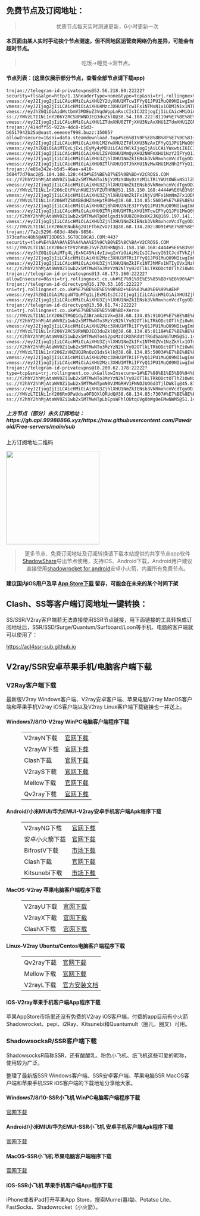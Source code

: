 
<h2>免费节点及订阅地址：</h2>
<blockquote>
<p style="text-align: center;">优质节点每天实时测速更新，6小时更新一次</p>
</blockquote>
<h4>本页面由某人实时手动挨个节点测速，但不同地区运营商网络仍有差异，可能会有超时节点。</h4>
<blockquote>
<p style="text-align: center;">吃饭->睡觉->测节点。</p>
</blockquote>
<h4>节点列表：(这里仅展示部分节点，查看全部节点请下载app)</h4>

```ss://Y2hhY2hhMjAtaWV0Zi1wb2x5MTMwNTpPRVlobFZRbVAxbmVkSUlJbE1nTm01@51.142.75.225:47430#%E8%8B%B1%E5%9B%BD+%E4%BC%A6%E6%95%A6Microsoft%E5%85%AC%E5%8F%B8
trojan://telegram-id-privatevpns@52.56.218.80:22222?security=tls&alpn=http/1.1&headerType=none&type=tcp&sni=trj.rollingnext.co.uk#%E8%8B%B1%E5%9B%BD+%E4%BC%A6%E6%95%A6Amazon%E6%95%B0%E6%8D%AE%E4%B8%AD%E5%BF%83
vmess://eyJ2IjogIjIiLCAicHMiOiAiXHU2Y2UyXHU1MTcwIFYyQ1JPU1MuQ09NIiwgImFkZCI6ICIxNDEuOTguMjMzLjYiLCAicG9ydCI6ICIxMDAwMCIsICJhaWQiOiAwLCAic2N5IjogImF1dG8iLCAibmV0IjogIndzIiwgInR5cGUiOiAibm9uZSIsICJ0bHMiOiAiIiwgImlkIjogIjcyYThmZWE0LWFiYjQtMTFlZS04MTViLWMzNjA2YWJlNmY4NyIsICJzbmkiOiAiIiwgImhvc3QiOiAiIiwgInBhdGgiOiAiL3ZwbmphbnRpdCJ9
vmess://eyJ2IjogIjIiLCAicHMiOiAiXHU4Mzc3XHU1MTcwIFx1NTMxN1x1ODM3N1x1NTE3MFx1NzcwMVx1OTYzZlx1NTljNlx1NjVhZlx1NzI3OVx1NGUzOVNoYXJrdGVjaFx1NjU3MFx1NjM2ZVx1NGUyZFx1NWZjMyIsICJhZGQiOiAiNDUuNTguMTUzLjI0IiwgInBvcnQiOiAiMzAwMDAiLCAidHlwZSI6ICJub25lIiwgImlkIjogIjQyNDJmOWUwLTZiN2UtNDI1Ny05ZTkzLTdhZDM4MDE1YzQ2YSIsICJhaWQiOiAiNjQiLCAibmV0IjogIndzIiwgInBhdGgiOiAiL3BhdGgvMTcwMjM5MjI1NTM1NSIsICJob3N0IjogInd3dy43NzkzNTcwNy54eXoiLCAidGxzIjogInRscyJ9
vmess://eyJhZGQiOiAidWstbmV3MDEuZ3VqdWppLnRvcCIsICJ2IjogIjIiLCAicHMiOiAiXHU3ZjhlXHU1NmZkIENsb3VkRmxhcmVcdTgyODJcdTcwYjkiLCAicG9ydCI6IDgwODAsICJpZCI6ICI2NGYxYjY3Mi0zNWFhLTQ1NTktOTM0My1lM2E3ZjBhMDQ0MjUiLCAiYWlkIjogIjAiLCAibmV0IjogIndzIiwgInR5cGUiOiAiIiwgImhvc3QiOiAidWstbmV3MDEuZ3VqdWppLnRvcCIsICJwYXRoIjogIi8iLCAidGxzIjogIiJ9
ss://YWVzLTI1Ni1nY206Y2RCSURWNDJEQ3duZklO@38.54.108.222:8119#%E7%BE%8E%E5%9B%BD+%E5%8D%8E%E7%9B%9B%E9%A1%BFCogent%E9%80%9A%E4%BF%A1%E5%85%AC%E5%8F%B8
vmess://eyJ2IjogIjIiLCAicHMiOiAiXHU1ZTdmXHU0ZTFjXHU3NzAxXHU1ZTdmXHU1ZGRlXHU1ZTAyIFx1NzlmYlx1NTJhOCIsICJhZGQiOiAidXMuaGUuMDEubmVrb2Nsb3VkLmNuIiwgInBvcnQiOiAiMTkwNDMiLCAiaWQiOiAiOWMyYjY0ZWItMDNkOC0zY2M3LTliYTYtMmUyNTAwMmY1OWI1IiwgImFpZCI6ICIwIiwgInNjeSI6ICJhdXRvIiwgIm5ldCI6ICJ3cyIsICJ0eXBlIjogIm5vbmUiLCAiaG9zdCI6ICIiLCAicGF0aCI6ICIvY2F0bmV0IiwgInRscyI6ICIiLCAic25pIjogIiIsICJhbHBuIjogIiJ9
trojan://414dff55-922a-4dc8-b5d3-b6517942b25a@east.eeeeeef998.buzz:15005?allowInsecure=1&sni=data.steamdownload.top#%E6%B1%9F%E8%8B%8F%E7%9C%81+%E7%A7%BB%E5%8A%A8
vmess://eyJ2IjogIjIiLCAicHMiOiAiXHU1M2YwXHU2ZTdlXHU3NzAxIFYyQ1JPU1MuQ09NIiwgImFkZCI6ICI0NS4xMjEuNDguMTk2IiwgInBvcnQiOiAiMTAwMDEiLCAiaWQiOiAiMGVkMzU2MjktOTE5YS00ODkxLWJhMGYtMTNjZDE5OGY4NjNiIiwgImFpZCI6ICIwIiwgInNjeSI6ICJhdXRvIiwgIm5ldCI6ICJ0Y3AiLCAidHlwZSI6ICJub25lIiwgImhvc3QiOiAiIiwgInBhdGgiOiAiLyIsICJ0bHMiOiAiIiwgInNuaSI6ICIiLCAiYWxwbiI6ICIifQ==
vmess://eyJhZGQiOiAiMTQxLjExLjEyMy4yMDUiLCAiYWlkIjogIjAiLCAiYWxwbiI6ICIiLCAiZnAiOiAiIiwgImhvc3QiOiAiIiwgImlkIjogImY4ZTdjMDdhLTRjMzItNGZjNy05MTY5LTA3MzY2OTQxNjMzMSIsICJuZXQiOiAid3MiLCAicGF0aCI6ICIvIiwgInBvcnQiOiAiMzA4NzAiLCAicHMiOiAiXHU2Y2Q1XHU1NmZkIFYyQ1JPU1MuQ09NIiwgInNjeSI6ICJhdXRvIiwgInNuaSI6ICIiLCAidGxzIjogIiIsICJ0eXBlIjogIiIsICJ2IjogIjIifQ==
vmess://eyJ2IjogIjIiLCAicHMiOiAiXHU1ZGY0XHU1MmQyXHU2NWFmXHU1NzY2IFYyQ1JPU1MuQ09NIiwgImFkZCI6ICI4Mi4yMTMuNS41MCIsICJwb3J0IjogODAsICJhaWQiOiAwLCAic2N5IjogImF1dG8iLCAibmV0IjogIndzIiwgInR5cGUiOiAibm9uZSIsICJ0bHMiOiAiIiwgImlkIjogIjIyYWE3MmIxLTYwNWItNDgwNy04YTgxLWZiNDE0Y2JiNDA5YyIsICJob3N0IjogIm1pemJhbjg4OC5zZXJ2ZWNvdW50ZXJzdHJpa2UuY29tIiwgInBhdGgiOiAiL0Bmb3J3YXJkdjJyYXkifQ==
vmess://eyJ2IjogIjIiLCAicHMiOiAiXHU3ZjhlXHU1NmZkIENsb3VkRmxhcmVcdTgyODJcdTcwYjkiLCAiYWRkIjogInY0LmNmbm9kZS5ldS5vcmciLCAicG9ydCI6ICI4MDgwIiwgInR5cGUiOiAibm9uZSIsICJpZCI6ICIyZGJlZWI3Ni1hNzFmLTQ5M2YtYmQ5Mi0zM2YwMTkzMjkxYzUiLCAiYWlkIjogIjAiLCAibmV0IjogIndzIiwgInBhdGgiOiAiLyIsICJob3N0IjogImtyeXguNjUxNTY4Lnh5eiIsICJ0bHMiOiAiIn0=
vmess://eyJ2IjogIjIiLCAicHMiOiAiXHU0ZTlhXHU1OTJhXHU1NzMwXHU1MzNhIFYyQ1JPU1MuQ09NIiwgImFkZCI6ICIxMDMuMzUuMTg4LjIyNiIsICJwb3J0IjogODAsICJpZCI6ICIwOThlN2NkZC0wM2I0LTQzNWQtOGM0MS1lYTYwOGZhNjM3YzIiLCAiYWlkIjogMCwgInNjeSI6ICJhdXRvIiwgIm5ldCI6ICJ3cyIsICJob3N0IjogIjEwMy4zNS4xODguMjI2IiwgInBhdGgiOiAiL3ZtZXNzIiwgInRscyI6ICIifQ==
trojan://e86e242e-b5d5-46ae-a410-3684f7d70ac2@5.104.108.120:443#%E5%BE%B7%E5%9B%BD+V2CROSS.COM
ss://Y2hhY2hhMjAtaWV0Zi1wb2x5MTMwNTo1NjYzMzY4Ny0zYzM1LTRiYWUtOWExNS1lZmZmOGViNjdmOTg=@ad.cutecloud.link:33567#%E7%A6%8F%E5%BB%BA%E7%9C%81%E5%8E%A6%E9%97%A8%E5%B8%82+%E8%81%94%E9%80%9A
vmess://eyJ2IjogIjIiLCAicHMiOiAiXHU3ZjhlXHU1NmZkIENsb3VkRmxhcmVcdTgyODJcdTcwYjkiLCAiYWRkIjogIndlYi5wYXJzcGFjay5jb20iLCAicG9ydCI6IDgwLCAiaWQiOiAiNWY3OTdiOTEtYzdlYy00MTc4LWQxOWUtOWIwNjliNzBiNDQ2IiwgImFpZCI6IDAsICJzY3kiOiAiYXV0byIsICJuZXQiOiAid3MiLCAiaG9zdCI6ICJ6VWxBOS5lU21BSWxrT1JlYS5zSG9wIiwgInBhdGgiOiAiLyIsICJ0bHMiOiAiIn0=
ss://YWVzLTI1Ni1nY206cEtFVzhKUEJ5VFZUTHRN@51.158.150.168:4444#%E6%B3%95%E5%9B%BD+%E5%B7%B4%E9%BB%8EOnline+S.A.S
vmess://eyJ2IjogIjIiLCAicHMiOiAiXHU3ZjhlXHU1NmZkIFx1NjViMFx1NmNmZFx1ODk3Zlx1NWRkZUxpbm9kZVx1NTE2Y1x1NTNmOCIsICJhZGQiOiAiMTA0LjIzNy4xMjguNzIiLCAicG9ydCI6ICIxNDQzMiIsICJpZCI6ICI0YzA5Yjc3Ni02ZjgzLTRiZjItZjdmNy00ZTI4NmRiYmI2ZGEiLCAiYWlkIjogIjAiLCAic2N5IjogImF1dG8iLCAibmV0IjogInRjcCIsICJ0eXBlIjogIm5vbmUiLCAiaG9zdCI6ICIiLCAicGF0aCI6ICIiLCAidGxzIjogIiIsICJzbmkiOiAiIiwgImFscG4iOiAiIn0=
ss://YWVzLTI1Ni1nY206WTZSOXBBdHZ4eHptR0M=@38.68.134.85:5601#%E7%BE%8E%E5%9B%BD+%E5%8D%8E%E7%9B%9B%E9%A1%BFCogent%E9%80%9A%E4%BF%A1%E5%85%AC%E5%8F%B8
vmess://eyJ2IjogIjIiLCAicHMiOiAiXHU0ZjBhXHU2NzE3IFYyQ1JPU1MuQ09NIiwgImFkZCI6ICJzZXI1Mi5nc214c3NoLmNvbSIsICJwb3J0IjogIjIwNTU0IiwgImlkIjogIjVkMGI2MWEwLTY0ZmMtNGE5Zi1lNGJjLTUwZWNkYmMzNzYyMyIsICJhaWQiOiAiMCIsICJzY3kiOiAiYXV0byIsICJuZXQiOiAidGNwIiwgInR5cGUiOiAibm9uZSIsICJob3N0IjogIiIsICJwYXRoIjogIiIsICJ0bHMiOiAiIiwgInNuaSI6ICIiLCAiYWxwbiI6ICIifQ==
vmess://eyJ2IjogIjIiLCAicHMiOiAiXHU0ZTRjXHU1MTRiXHU1MTcwIFYyQ1JPU1MuQ09NIiwgImFkZCI6ICI5NC4xMzEuMTQuMTc3IiwgInBvcnQiOiAyMDgyLCAiaWQiOiAiMmM1ZmVlMTMtZjA4Yi00YmE4LTg2ZGItMjdkZDUxY2I5NzgxIiwgImFpZCI6IDAsICJzY3kiOiAiYXV0byIsICJuZXQiOiAid3MiLCAiaG9zdCI6ICI5NC4xMzEuMTQuMTc3IiwgInBhdGgiOiAiL3ZtZXNzIiwgInRscyI6ICIifQ==
ss://Y2hhY2hhMjAtaWV0Zi1wb2x5MTMwNTp0dlgxdiNOU0ZQX0xHX2JK@169.197.141.186:801#%E5%8C%97%E7%BE%8E%E5%9C%B0%E5%8C%BA+V2CROSS.COM
vmess://eyJ2IjogIjIiLCAicHMiOiAiXHU3ZjhlXHU1NmZkIENsb3VkRmxhcmVcdTgyODJcdTcwYjkiLCAiYWRkIjogImNjMy5zaGFiaWppY2hhbmcuY29tIiwgInBvcnQiOiAiODAiLCAiaWQiOiAiNTYyNzhhMWEtYzdjYy00NTlmLWIwMGMtMzAzN2U0Zjk5NTkwIiwgImFpZCI6ICIwIiwgInNjeSI6ICJhdXRvIiwgIm5ldCI6ICJ3cyIsICJ0eXBlIjogIm5vbmUiLCAiaG9zdCI6ICJjYzMuc2hhYmlqaWNoYW5nLmNvbSIsICJwYXRoIjogIi8iLCAidGxzIjogIiIsICJzbmkiOiAiIiwgImFscG4iOiAiIn0=
ss://YWVzLTI1Ni1nY206UENubkg2U1FTbmZvUzI3@38.68.134.202:8091#%E7%BE%8E%E5%9B%BD+%E5%8D%8E%E7%9B%9B%E9%A1%BFCogent%E9%80%9A%E4%BF%A1%E5%85%AC%E5%8F%B8
trojan://7a2c5296-683d-48db-9856-373cafac48b5@ANTIDDOS3.5GTOCDOCAO.COM:443?security=tls#%E4%BA%9A%E5%A4%AA%E5%9C%B0%E5%8C%BA+V2CROSS.COM
ss://YWVzLTI1Ni1nY206cEtFVzhKUEJ5VFZUTHRN@51.158.150.168:4444#%E6%B3%95%E5%9B%BD+%E5%B7%B4%E9%BB%8EOnline+S.A.S
vmess://eyJhZGQiOiAiMTg4LjExNC45Ni4yIiwgInYiOiAiMiIsICJwcyI6ICJcdTVkZjRcdTg5N2ZcdTU3MjNcdTRmZGRcdTdmNTcgQ2xvdWRGbGFyZVx1ODI4Mlx1NzBiOSIsICJwb3J0IjogNDQzLCAiaWQiOiAiMDNmY2M2MTgtYjkzZC02Nzk2LTZhZWQtOGEzOGM5NzVkNTgxIiwgImFpZCI6ICIxIiwgIm5ldCI6ICJ3cyIsICJ0eXBlIjogIiIsICJob3N0IjogIm9waGVsaWEubW9tIiwgInBhdGgiOiAibGlua3Z3cyIsICJ0bHMiOiAidGxzIiwgInNuaSI6ICIiLCAiYWxwbiI6ICIiLCAiZnAiOiAiIiwgInNjeSI6ICIifQ==
vmess://eyJ2IjogIjIiLCAicHMiOiAiXHU2Mzc3XHU1MTRiIFYyQ1JPU1MuQ09NIiwgImFkZCI6ICJqcC50YWtlc2hpLndpa2kiLCAicG9ydCI6ICI4MCIsICJpZCI6ICJhMTlmMzU3Yi1jODM2LTRjZjYtOWU0My03MjM5MGU2YTAwZGYiLCAiYWlkIjogIjAiLCAic2N5IjogImF1dG8iLCAibmV0IjogIndzIiwgInR5cGUiOiAibm9uZSIsICJob3N0IjogImRsLmtndm4uZ2FyZW5hbm93LmNvbSIsICJwYXRoIjogIi90YWtlc2hpLndpa2kiLCAidGxzIjogIiIsICJzbmkiOiAiIiwgImFscG4iOiAiIiwgImZwIjogIiJ9
vmess://eyJ2IjogIjIiLCAicHMiOiAiXHU3ZjhlXHU1NmZkIFx1NTJhMFx1NTIyOVx1Nzk4Zlx1NWMzY1x1NGU5YVx1NWRkZVx1NTcyM1x1NGY1NVx1NTg1ZVBFRyBURUNIIiwgImFkZCI6ICIxNDIuNC4xMDIuODMiLCAicG9ydCI6IDMwMDAwLCAiYWlkIjogNjQsICJzY3kiOiAiYXV0byIsICJuZXQiOiAid3MiLCAidHlwZSI6ICJub25lIiwgInRscyI6ICJ0bHMiLCAiaWQiOiAiNDE4MDQ4YWYtYTI5My00Yjk5LTliMGMtOThjYTM1ODBkZDI0IiwgInNuaSI6ICIiLCAiaG9zdCI6ICJ3d3cuMzg2MjUzMjQueHl6IiwgInBhdGgiOiAiL3BhdGgvMjIxMzEyMjgxMDA5In0=
ss://Y2hhY2hhMjAtaWV0Zi1wb2x5MTMwNTo3MzYzN2NlYy02OTlkLTRkODctOTlhZi0wNzc2YWM4ODA2MDQ=@service.ouluyun9803.com:20003#%E5%B9%BF%E4%B8%9C%E7%9C%81%E5%B9%BF%E5%B7%9E%E5%B8%82+%E7%A7%BB%E5%8A%A8
trojan://telegram-id-privatevpns@13.48.173.160:22222?allowInsecure=0&sni=trj.rollingnext.co.uk#%E7%91%9E%E5%85%B8+%E6%96%AF%E5%BE%B7%E5%93%A5%E5%B0%94%E6%91%A9Amazon%E6%95%B0%E6%8D%AE%E4%B8%AD%E5%BF%83
trojan://telegram-id-directvpn@16.170.53.105:22222?sni=trj.rollingnext.co.uk#%E7%BE%8E%E5%9B%BD+%E6%83%A0%E6%99%AEHP
vmess://eyJhZGQiOiAiMzguNTQuMTg1LjExMiIsICJ2IjogIjIiLCAicHMiOiAiXHU3ZjhlXHU1NmZkIFx1NTM0ZVx1NzZkYlx1OTg3ZkNvZ2VudFx1OTAxYVx1NGZlMVx1NTE2Y1x1NTNmOCIsICJwb3J0IjogMzAwMDAsICJpZCI6ICI0MTgwNDhhZi1hMjkzLTRiOTktOWIwYy05OGNhMzU4MGRkMjQiLCAiYWlkIjogIjY0IiwgIm5ldCI6ICJ3cyIsICJ0eXBlIjogIiIsICJob3N0IjogInd3dy43MzY2NDk5OS54eXoiLCAicGF0aCI6ICIvcGF0aC8xNzAxMDkxMTMzNDA5IiwgInRscyI6ICJ0bHMifQ==
vmess://eyJ2IjogIjIiLCAicHMiOiAiXHU3ZjhlXHU1NmZkIENsb3VkRmxhcmVcdTgyODJcdTcwYjkiLCAiYWRkIjogIjEwNC4xNy4xNzEuMzQiLCAicG9ydCI6ICI4MCIsICJhaWQiOiAwLCAic2N5IjogImF1dG8iLCAibmV0IjogIndzIiwgInR5cGUiOiAibm9uZSIsICJ0bHMiOiAiIiwgImlkIjogIjYwYmU1ZGRiLWM5ZjEtNDhlYy1iMGVlLWY2YmQ0MzY0YjNjZSIsICJob3N0IjogImNjcy5ob3N0bWpqLmNvbSIsICJwYXRoIjogIi8ifQ==
trojan://telegram-id-directvpn@13.50.61.74:22222?sni=trj.rollingnext.co.uk#%E7%BE%8E%E5%9B%BD+Xerox
ss://YWVzLTI1Ni1nY206ZTRGQ1dyZ3BramkzUVk=@38.68.134.85:9101#%E7%BE%8E%E5%9B%BD+%E5%8D%8E%E7%9B%9B%E9%A1%BFCogent%E9%80%9A%E4%BF%A1%E5%85%AC%E5%8F%B8
ss://Y2hhY2hhMjAtaWV0Zi1wb2x5MTMwNTo3MzYzN2NlYy02OTlkLTRkODctOTlhZi0wNzc2YWM4ODA2MDQ=@service.ouluyun9803.com:20001#%E5%B9%BF%E4%B8%9C%E7%9C%81%E5%B9%BF%E5%B7%9E%E5%B8%82+%E7%A7%BB%E5%8A%A8
vmess://eyJ2IjogIjIiLCAicHMiOiAiXHU2Mzc3XHU1MTRiIFYyQ1JPU1MuQ09NIiwgImFkZCI6ICJqcC50YWtlc2hpLndpa2kiLCAicG9ydCI6IDgwLCAiaWQiOiAiODAzYjhjNmItMTkyZS00NTAwLWE5MTktNDg1NTY2ZjhlMDU4IiwgImFpZCI6IDAsICJzY3kiOiAiYXV0byIsICJuZXQiOiAid3MiLCAiaG9zdCI6ICJkbC5rZ3ZuLmdhcmVuYW5vdy5jb20iLCAicGF0aCI6ICIvdGFrZXNoaS53aWtpIiwgInRscyI6ICIifQ==
ss://YWVzLTI1Ni1nY206Y2RCSURWNDJEQ3duZklO@38.68.134.85:8118#%E7%BE%8E%E5%9B%BD+%E5%8D%8E%E7%9B%9B%E9%A1%BFCogent%E9%80%9A%E4%BF%A1%E5%85%AC%E5%8F%B8
ss://Y2hhY2hhMjAtaWV0Zi1wb2x5MTMwNTo4S2psMzdCRXhRdUtTRGdSaGNGTUM5@51.142.78.104:34817#%E8%8B%B1%E5%9B%BD+%E4%BC%A6%E6%95%A6Microsoft%E5%85%AC%E5%8F%B8
vmess://eyJ2IjogIjIiLCAicHMiOiAiXHU3ZjhlXHU1NmZkIFx1NTM0ZVx1NzZkYlx1OTg3ZkNvZ2VudFx1OTAxYVx1NGZlMVx1NTE2Y1x1NTNmOCIsICJhZGQiOiAiMzguMTgwLjMzLjEzNiIsICJwb3J0IjogIjUwMTA0IiwgInR5cGUiOiAibm9uZSIsICJpZCI6ICI3OTBmNjgwMi03NTM1LTQxMDktZGU2ZC0xNWY2NzZkNWUzZjciLCAiYWlkIjogIjAiLCAibmV0IjogInRjcCIsICJwYXRoIjogIi8iLCAiaG9zdCI6ICIiLCAidGxzIjogIiJ9
ss://Y2hhY2hhMjAtaWV0Zi1wb2x5MTMwNTo3MzYzN2NlYy02OTlkLTRkODctOTlhZi0wNzc2YWM4ODA2MDQ=@service.ouluyun9803.com:50002#%E5%B9%BF%E4%B8%9C%E7%9C%81%E5%B9%BF%E5%B7%9E%E5%B8%82+%E7%A7%BB%E5%8A%A8
ss://YWVzLTI1Ni1nY206ZzVNZUQ2RnQzQ1dsSklk@38.68.134.85:5003#%E7%BE%8E%E5%9B%BD+%E5%8D%8E%E7%9B%9B%E9%A1%BFCogent%E9%80%9A%E4%BF%A1%E5%85%AC%E5%8F%B8
vmess://eyJ2IjogIjIiLCAicHMiOiAiXHU2Mzc3XHU1MTRiIFYyQ1JPU1MuQ09NIiwgImFkZCI6ICIxMDkuMTIzLjIzMC4xNTciLCAicG9ydCI6IDgwLCAiaWQiOiAiODc3YWEyYTgtNTg1NC00Y2IyLTlhYmEtNGExNDEzYTZiMmRlIiwgImFpZCI6IDAsICJzY3kiOiAiYXV0byIsICJuZXQiOiAid3MiLCAiaG9zdCI6ICJkbC5rZ3ZuLmdhcmVuYW5vdy5jb20iLCAicGF0aCI6ICIvdGFrZXNoaS53aWtpIiwgInRscyI6ICIifQ==
vmess://eyJ2IjogIjIiLCAicHMiOiAiXHU2Mzc3XHU1MTRiIFYyQ1JPU1MuQ09NIiwgImFkZCI6ICJqcC50YWtlc2hpLndpa2kiLCAicG9ydCI6ICI4MCIsICJ0eXBlIjogIm5vbmUiLCAiaWQiOiAiYjZlZGU4MzktYTQ3Mi00Yjc1LTk5NjEtMWI1YTgyYzM4YTZhIiwgImFpZCI6ICIwIiwgIm5ldCI6ICJ3cyIsICJwYXRoIjogIi90YWtlc2hpLndpa2kiLCAiaG9zdCI6ICJkbC5rZ3ZuLmdhcmVuYW5vdy5jb20iLCAidGxzIjogIiJ9
trojan://telegram-id-privatevpns@18.200.62.178:22222?type=tcp&sni=trj.rollingnext.co.uk&allowInsecure=1#%E7%88%B1%E5%B0%94%E5%85%B0+%E9%83%BD%E6%9F%8F%E6%9E%97Amazon%E6%95%B0%E6%8D%AE%E4%B8%AD%E5%BF%83
ss://Y2hhY2hhMjAtaWV0Zi1wb2x5MTMwNTo3MzYzN2NlYy02OTlkLTRkODctOTlhZi0wNzc2YWM4ODA2MDQ=@service.ouluyun9803.com:20007#%E5%B9%BF%E4%B8%9C%E7%9C%81%E5%B9%BF%E5%B7%9E%E5%B8%82+%E7%A7%BB%E5%8A%A8
ss://Y2hhY2hhMjAtaWV0Zi1wb2x5MTMwNTpmN0VJMGRHV1FNNDJUOGd3TjlDWklq@45.87.153.246:6199#%E6%AC%A7%E7%9B%9F+V2CROSS.COM
vmess://eyJ2IjogIjIiLCAicHMiOiAiXHU3ZjhlXHU1NmZkIENsb3VkRmxhcmVcdTgyODJcdTcwYjkiLCAiYWRkIjogImZyLW5ldzAxLmd1anVqaS50b3AiLCAicG9ydCI6ICI4MDgwIiwgImFpZCI6IDAsICJzY3kiOiAiYXV0byIsICJuZXQiOiAid3MiLCAidHlwZSI6ICJub25lIiwgInRscyI6ICIiLCAiaWQiOiAiNjRmMWI2NzItMzVhYS00NTU5LTkzNDMtZTNhN2YwYTA0NDI1IiwgInNuaSI6ICIiLCAiaG9zdCI6ICJmci1uZXcwMS5ndWp1amkudG9wIiwgInBhdGgiOiAiLyJ9
ss://YWVzLTI1Ni1nY206Rm9PaUdsa0FBOXlQRUdQ@38.68.134.85:7307#%E7%BE%8E%E5%9B%BD+%E5%8D%8E%E7%9B%9B%E9%A1%BFCogent%E9%80%9A%E4%BF%A1%E5%85%AC%E5%8F%B8
ss://Y2hhY2hhMjAtaWV0Zi1wb2x5MTMwNTpLbEpsWFhlOUtqUVg0bWg0eEMwNWM5@51.145.68.57:13751#%E8%8B%B1%E5%9B%BD+%E4%BC%A6%E6%95%A6Microsoft%E5%85%AC%E5%8F%B8
```
<h5>上方节点（部分）永久订阅地址：https://gh.api.99988866.xyz/https://raw.githubusercontent.com/Pawdroid/Free-servers/main/sub</h5>
<p>上方订阅地址二维码</p>
<img src='https://raw.githubusercontent.com/Pawdroid/Free-servers/main/sub.png' width=250 height=250>
<blockquote style='text-align: center;'>更多节点、免费订阅地址及订阅转换请下载本站提供的共享节点app软件<a href='https://shadowsharing.com'>ShadowShare</a>导出节点使用，支持iOS、Android下载，Android用户建议直接使用<a href='https://github.com/Pawdroid/shadowrocket_for_android'>shadowrocket for android</a>安卓小火箭，内置所有免费节点。</blockquote>
<h4>建议国内iOS用户及早 <a href='https://apps.apple.com/cn/app/shadowshare/id1612647259'>App Store下载</a> 留存，可能会在未来的某个时间下架</h4>

<div class="nv-content-wrap entry-content">
<h2>Clash、SS等客户端订阅地址一键转换：</h2>
<p>SS/SSR/V2ray客户端若无法直接使用SSR节点链接，用下面链接的工具转换成订阅地址后，SSR/SSD/Surge/Quantum/Surfboard/Loon等手机、电脑的客户端就可以使用了：</p>
<p><a href="https://acl4ssr-sub.github.io" target="_blank" rel="noreferrer noopener nofollow">https://acl4ssr-sub.github.io</a></p>
<h2>V2ray/SSR安卓苹果手机/电脑客户端下载</h2>
<h3>V2Ray客户端下载</h3>
<p>最新版V2ray Windows客户端、V2ray安卓客户端、苹果电脑V2ray MacOS客户端和苹果手机V2ray iOS客户端以及V2ray Linux客户端下载链接也一并送上。</p>
<h4>Windows7/8/10-<strong>V2ray WinPC电脑客户端</strong>程序下载</h4>
<figure class="wp-block-table alignwide is-style-stripes"><table><tbody><tr><td>V2rayN下载</td><td><a href="https://github.com/2dust/v2rayN/releases" target="_blank" rel="noreferrer noopener">官网下载</a></td></tr><tr><td>V2rayW下载</td><td><a href="https://github.com/Cenmrev/V2RayW/releases" target="_blank" rel="noreferrer noopener">官网下载</a></td></tr><tr><td>Clash下载</td><td><a href="https://github.com/Fndroid/clash_for_windows_pkg/releases" target="_blank" rel="noreferrer noopener">官网下载</a></td></tr><tr><td>V2rayS下载</td><td><a href="https://github.com/Shinlor/V2RayS/releases" target="_blank" rel="noreferrer noopener">官网下载</a></td></tr><tr><td>Mellow下载</td><td><a href="https://github.com/mellow-io/mellow/releases" target="_blank" rel="noreferrer noopener">官网下载</a></td></tr><tr><td>Qv2ray下载</td><td><a href="https://github.com/Qv2ray/Qv2ray" target="_blank" rel="noreferrer noopener">官网下载</a></td></tr></tbody></table></figure>
<h4><strong>Android/小米MIUI/华为EMUI-V2ray安卓手机客户端</strong>Apk程序下载</h4>
<figure class="wp-block-table alignwide is-style-stripes"><table><tbody><tr><td>V2rayNG下载</td><td><a href="https://github.com/2dust/v2rayNG/releases" target="_blank" rel="noreferrer noopener">官网下载</a></td></tr><tr><td>安卓小火箭下载</td><td><a href="https://github.com/Pawdroid/shadowrocket_for_android/releases" target="_blank" rel="noreferrer noopener">官网下载</a></td></tr><tr><td>BifrostV下载</td><td><a rel="noreferrer noopener" href="https://www.appsapk.com/downloading/latest/com.github.dawndiy.bifrostv-0.6.8.apk" target="_blank">市场下载</a></td></tr><tr><td>Clash下载</td><td><a href="https://github.com/Kr328/ClashForAndroid/releases" target="_blank" rel="noreferrer noopener">官网下载</a></td></tr><tr><td>Kitsunebi下载</td><td><a rel="noreferrer noopener" href="https://apkpure.com/kitsunebi/fun.kitsunebi.kitsunebi4android" target="_blank">市场下载</a></td></tr></tbody></table></figure>
<h4><strong>MacOS-V2ray <strong>苹果电脑</strong>客户端</strong>程序下载</h4>
<figure class="wp-block-table alignwide is-style-stripes"><table><tbody><tr><td>V2rayU下载</td><td><a href="https://github.com/yanue/V2rayU/releases" target="_blank" rel="noreferrer noopener">官网下载</a></td></tr><tr><td>V2rayX下载</td><td><a href="https://github.com/Cenmrev/V2RayX/releases" target="_blank" rel="noreferrer noopener">官网下载</a></td></tr><tr><td>ClashX下载</td><td><a href="https://github.com/yichengchen/clashX/releases" target="_blank" rel="noreferrer noopener">官网下载</a></td></tr></tbody></table></figure>
<h4><strong>Linux</strong>–<strong>V2ray Ubuntu/Centos电脑客户端</strong>程序下载</h4>
<figure class="wp-block-table alignwide is-style-stripes"><table><tbody><tr><td>Qv2ray下载</td><td><a href="https://github.com/Qv2ray/Qv2ray" target="_blank" rel="noreferrer noopener">官网下载</a></td></tr><tr><td>Mellow下载</td><td><a href="https://github.com/mellow-io/mellow/releases" target="_blank" rel="noreferrer noopener">官网下载</a></td></tr><tr><td>V2rayL下载</td><td><a rel="noreferrer noopener" href="https://github.com/jiangxufeng/v2rayL" target="_blank">官方安装文档</a></td></tr></tbody></table></figure>
<h4>iOS-<strong>V2ray苹果<strong>手机客户端</strong>App程序</strong>下载</h4>
<p>苹果AppStore市场里还没有免费的V2ray iOS客户端，付费的app目前有小火箭Shadowrocket、pepi、i2Ray、Kitsunebi和Quantumult（圈儿，圈叉）可用。</p>
<h3>ShadowsocksR/SSR客户端下载</h3>
<p>ShadowsocksR简称SSR，还有酸酸乳、粉色小飞机、纸飞机这些可爱的昵称，使用较为广泛。</p>
<p>整理了最新版SSR Windows客户端、SSR安卓客户端、苹果电脑SSR MacOS客户端和苹果手机SSR iOS客户端的下载地址分享给大家。</p>
<h4><strong>Windows7/8/10-<strong>SSR小飞机 WinPC电脑客户端</strong>程序下载</strong></h4>
<p><a rel="noreferrer noopener" href="https://github.com/shadowsocksrr/shadowsocksr-csharp/releases" target="_blank">官网下载</a></p>
<h4><strong><strong>Android/小米MIUI/华为EMUI-SSR小飞机 安卓手机客户端</strong>Apk程序下载</strong></h4>
<p><a rel="noreferrer noopener" href="https://github.com/shadowsocksrr/shadowsocksr-android/releases" target="_blank">官网下载</a></p>
<h4><strong><strong>MacOS-SSR小飞机 苹果电脑客户端</strong>程序下载</strong></h4>
<p><a href="https://github.com/qinyuhang/ShadowsocksX-NG-R/releases" target="_blank" rel="noreferrer noopener">官网下载</a></p>
<h4><strong>iOS-<strong>SSR小飞机 苹果手机客户端App程序</strong></strong>下载</h4>
<p>iPhone或者iPad打开苹果App Store，搜索Mume(暮梅)、Potatso Lite、FastSocks、Shadowrocket（小火箭）。</p>
